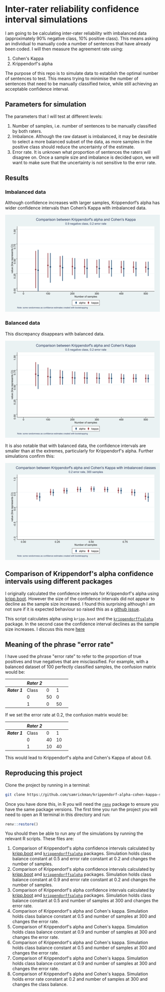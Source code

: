 # Inter-rater reliability confidence interval simulations

I am going to be calculating inter-rater reliability with imbalanced data (approximately 90% negative class, 10% positive class). This means asking an individual to manually code a number of sentences that have already been coded. I will then measure the agreement rate using:

1. Cohen's Kappa
2. Krippendorf's alpha

The purpose of this repo is to simulate data to establish the optimal number of sentences to test. This means trying to minimise the number of sentences that need to be manually classified twice, while still achieving an acceptable confidence interval.

## Parameters for simulation

The parameters that I will test at different levels:

1. Number of samples, i.e. number of sentences to be manually classified by both raters.
2. Imbalance. Although the raw dataset is imbalanced, it may be desirable to select a more balanced subset of the data, as more samples in the positive class should reduce the uncertainty of the estimate.
3. Error rate. It is unknown what proportion of sentences the raters will disagree on. Once a sample size and imbalance is decided upon, we will want to make sure that the uncertainty is not sensitive to the error rate.

## Results

### Imbalanced data

Although confidence increases with larger samples, Krippendorf’s alpha has wider confidence intervals than Cohen’s Kappa with imbalanced data.

![](./plots/kappa_alpha_comparison/line_plot_num_samples_imbalanced.png)

### Balanced data

This discrepancy disappears with balanced data.

![](./plots/kappa_alpha_comparison/line_plot_num_samples_balanced.png)

It is also notable that with balanced data, the confidence intervals are smaller than at the extremes, particularly for Krippendorf's alpha. Further simulations confirm this:

![](./plots/kappa_alpha_comparison/line_plot_prop_negative_class.png)

## Comparison of Krippendorf's alpha confidence intervals using different packages

I originally calculated the confidence intervals for Krippendorf's alpha using [kripp.boot](https://github.com/MikeGruz/kripp.boot). However the size of the confidence intervals did not appear to decline as the sample size increased. I found this surprising although I am not sure if it is expected behaviour so raised this as a [github issue](https://github.com/MikeGruz/kripp.boot/issues/1).

This script calculates alpha using `kripp.boot` and the [`krippendorffsalpha`](https://github.com/drjphughesjr/krippendorffsalpha) package. In the second case the confidence interval declines as the sample size increases. I discuss this more [here]("./blob/main/kripp_alpha_vs_kripp_boot.md")

## Meaning of the phrase "error rate"

I have used the phrase "error rate" to refer to the proportion of true positives and true negatives that are misclassified. For example, with a balanced dataset of 100 perfectly classified samples, the confusion matrix would be:

|  | **_Rater 2_** |  |  |  |
|---|---|---|---|---|
| **_Rater 1_** | Class | 0 | 1 |  |
|  | 0 | 50 | 0 |  |
|  | 1 | 0 | 50 |  |


If we set the error rate at 0.2, the confusion matrix would be:

|  | **_Rater 2_** |  |  |  |
|---|---|---|---|---|
| **_Rater 1_** | Class | 0 | 1 |  |
|  | 0 | 40 | 10 |  |
|  | 1 | 10 | 40 |  |

This would lead to Krippendorf's alpha and Cohen's Kappa of about 0.6.

## Reproducing this project

Clone the project by running in a terminal:

```bash
git clone https://github.com/samrickman/krippendorf-alpha-cohen-kappa-simulation
```

Once you have done this, in R you will need the [`renv`](https://rstudio.github.io/renv/articles/renv.html) package to ensure you have the same package versions. The first time you run the project you will need to open an R terminal in this directory and run:

```r
renv::restore()
```

You should then be able to run any of the simulations by running the relevant R scripts. These files are:

1. Comparison of Krippendorf's alpha confidence intervals calculated by [kripp.boot](https://github.com/MikeGruz/kripp.boot) and [`krippendorffsalpha`](https://github.com/drjphughesjr/krippendorffsalpha) packages. Simulation holds class balance constant at 0.5 and error rate constant at 0.2 and changes the number of samples.
2. Comparison of Krippendorf's alpha confidence intervals calculated by [kripp.boot](https://github.com/MikeGruz/kripp.boot) and [`krippendorffsalpha`](https://github.com/drjphughesjr/krippendorffsalpha) packages. Simulation holds class balance constant at 0.9 and error rate constant at 0.2 and changes the number of samples.
3. Comparison of Krippendorf's alpha confidence intervals calculated by [kripp.boot](https://github.com/MikeGruz/kripp.boot) and [`krippendorffsalpha`](https://github.com/drjphughesjr/krippendorffsalpha) packages. Simulation holds class balance constant at 0.5 and number of samples at 300 and changes the error rate.
4. Comparison of Krippendorf's alpha and Cohen's kappa. Simulation holds class balance constant at 0.5 and number of samples at 300 and changes the error rate.
5. Comparison of Krippendorf's alpha and Cohen's kappa. Simulation holds class balance constant at 0.9 and number of samples at 300 and changes the error rate.
6. Comparison of Krippendorf's alpha and Cohen's kappa. Simulation holds class balance constant at 0.5 and number of samples at 300 and changes the error rate.
7. Comparison of Krippendorf's alpha and Cohen's kappa. Simulation holds class balance constant at 0.9 and number of samples at 300 and changes the error rate.
8. Comparison of Krippendorf's alpha and Cohen's kappa. Simulation holds error rate constant at 0.2 and number of samples at 300 and changes the class balance.